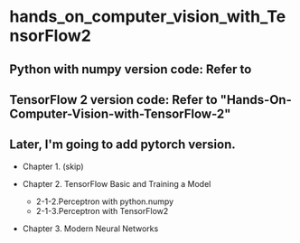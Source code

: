 # hands_on_computer_vision_with_TensorFlow2

## Python with numpy version code: Refer to 
## TensorFlow 2 version code: Refer to "Hands-On-Computer-Vision-with-TensorFlow-2"
## Later, I'm going to add pytorch version.

* Chapter 1. (skip) 
* Chapter 2. TensorFlow Basic and Training a Model
    * 2-1-2.Perceptron with python.numpy
    * 2-1-3.Perceptron with TensorFlow2
    
* Chapter 3. Modern Neural Networks
